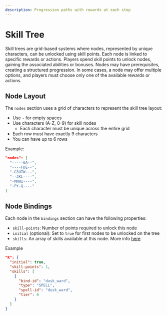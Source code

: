 ```yaml
---
description: Progression paths with rewards at each step
---
```


# Skill Tree

Skill trees are grid-based systems where nodes, represented by unique characters, can be unlocked using skill points. Each node is linked to specific rewards or actions. Players spend skill points to unlock nodes, gaining the associated abilities or bonuses. Nodes may have prerequisites, creating a structured progression. In some cases, a node may offer multiple options, and players must choose only one of the available rewards or actions.

## Node Layout

The `nodes` section uses a grid of characters to represent the skill tree layout:

* Use `-` for empty spaces
* Use characters (A-Z, 0-9) for skill nodes
  * Each character must be unique across the entire grid
* Each row must have exactly 9 characters
* You can have up to 6 rows

Example:

```json
"nodes": [
  "-----6A--",
  "----FDE--",
  "-G3UTW---",
  "--JKL----",
  "-MNHI----",
  "-PY-Q----"
]
```

## **Node Bindings**

Each node in the `bindings` section can have the following properties:

* `skill-points`: Number of points required to unlock this node
* `initial` (optional): Set to `true` for first nodes to be unlocked on the tree
* `skills`: An array of skills available at this node. More info [here](skills/)

Example

```json
"K": {
  "initial": true,
  "skill-points": 1,
  "skills": [
    {
      "bind-id": "dusk_ward",
      "type": "SPELL",
      "spell-id": "dusk_ward",
      "tier": 0
    }
  ]
}
```

